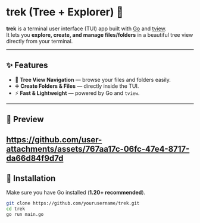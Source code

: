 # trek (Tree + Explorer) 🌳

**trek** is a terminal user interface (TUI) app built with [Go](https://go.dev/) and [tview](https://github.com/rivo/tview).  
It lets you **explore, create, and manage files/folders** in a beautiful tree view directly from your terminal.  

---

## ✨ Features
- 📂 **Tree View Navigation** — browse your files and folders easily.  
- ➕ **Create Folders & Files** — directly inside the TUI.  
- ⚡ **Fast & Lightweight** — powered by Go and `tview`.  

---

## 📸 Preview
https://github.com/user-attachments/assets/767aa17c-06fc-47e4-8717-da66d84f9d7d
---

## 🚀 Installation

Make sure you have Go installed (**1.20+ recommended**).

```bash
git clone https://github.com/yourusername/trek.git
cd trek
go run main.go

